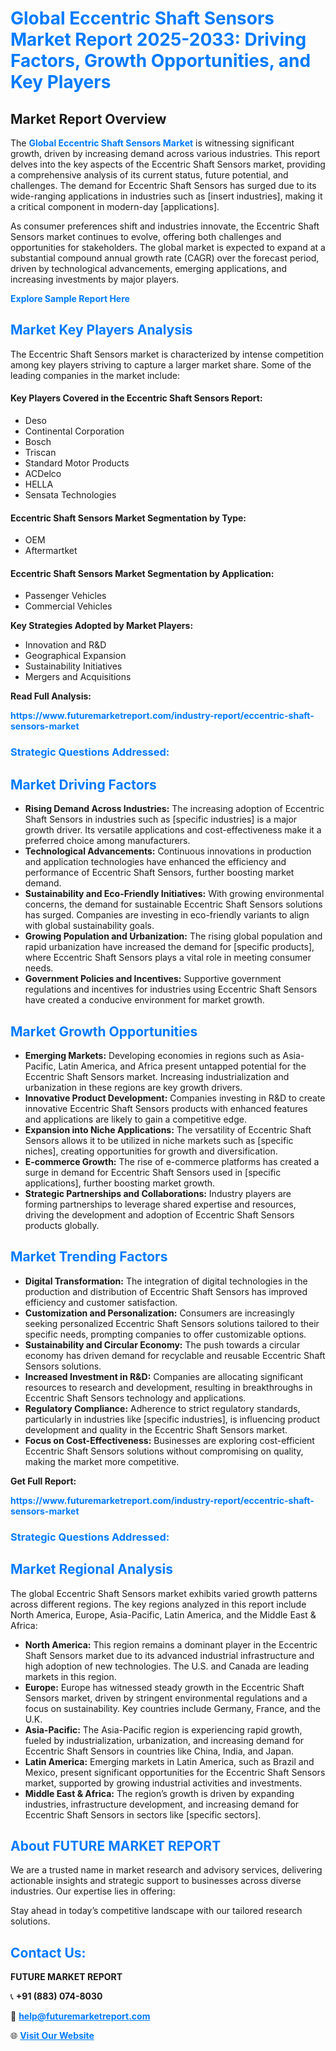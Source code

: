 <h1 style="color: #007BFF;">Global Eccentric Shaft Sensors Market Report 2025-2033: Driving Factors, Growth Opportunities, and Key Players</h1>

<section id="overview">
<h2>Market Report Overview</h2>
<p>The <a href="https://www.futuremarketreport.com/industry-report/eccentric-shaft-sensors-market" style="color: #007BFF; text-decoration: none;"><strong>Global Eccentric Shaft Sensors Market</strong></a> is witnessing significant growth, driven by increasing demand across various industries. This report delves into the key aspects of the Eccentric Shaft Sensors market, providing a comprehensive analysis of its current status, future potential, and challenges. The demand for Eccentric Shaft Sensors has surged due to its wide-ranging applications in industries such as [insert industries], making it a critical component in modern-day [applications].</p>
<p>As consumer preferences shift and industries innovate, the Eccentric Shaft Sensors market continues to evolve, offering both challenges and opportunities for stakeholders. The global market is expected to expand at a substantial compound annual growth rate (CAGR) over the forecast period, driven by technological advancements, emerging applications, and increasing investments by major players.</p>
</section>

<section id="overview">
<p><a href="https://www.futuremarketreport.com/request-sample/reportId=46169" style="color: #007BFF; text-decoration: none;"><strong>Explore Sample Report Here</strong></a></p>
</section>

<section id="key-players">
<h2 style="color: #007BFF;">Market Key Players Analysis</h2>
<p>The Eccentric Shaft Sensors market is characterized by intense competition among key players striving to capture a larger market share. Some of the leading companies in the market include:</p>
<h4>Key Players Covered in the Eccentric Shaft Sensors Report:</h4>
<ul><li>Deso</li><li>Continental Corporation</li><li>Bosch</li><li>Triscan</li><li>Standard Motor Products</li><li>ACDelco</li><li>HELLA</li><li>Sensata Technologies</li></ul>
<h4>Eccentric Shaft Sensors Market Segmentation by Type:</h4>
<ul><li>OEM</li><li>Aftermartket</li></ul>

<h4>Eccentric Shaft Sensors Market Segmentation by Application:</h4>
<ul><li>Passenger Vehicles</li><li>Commercial Vehicles</li></ul>
<p><strong>Key Strategies Adopted by Market Players:</strong></p>
<ul>
<li>Innovation and R&D</li>
<li>Geographical Expansion</li>
<li>Sustainability Initiatives</li>
<li>Mergers and Acquisitions</li>
</ul>
</section>

<section>
<p><strong>Read Full Analysis: </strong></p><a href="https://www.futuremarketreport.com/industry-report/eccentric-shaft-sensors-market" style="color: #007BFF; text-decoration: none;"><strong>https://www.futuremarketreport.com/industry-report/eccentric-shaft-sensors-market</strong></a>
<h3 style="color: #007BFF;">Strategic Questions Addressed:</h3>
</section>

<section id="driving-factors">
<h2 style="color: #007BFF;">Market Driving Factors</h2>
<ul>
<li><strong>Rising Demand Across Industries:</strong> The increasing adoption of Eccentric Shaft Sensors in industries such as [specific industries] is a major growth driver. Its versatile applications and cost-effectiveness make it a preferred choice among manufacturers.</li>
<li><strong>Technological Advancements:</strong> Continuous innovations in production and application technologies have enhanced the efficiency and performance of Eccentric Shaft Sensors, further boosting market demand.</li>
<li><strong>Sustainability and Eco-Friendly Initiatives:</strong> With growing environmental concerns, the demand for sustainable Eccentric Shaft Sensors solutions has surged. Companies are investing in eco-friendly variants to align with global sustainability goals.</li>
<li><strong>Growing Population and Urbanization:</strong> The rising global population and rapid urbanization have increased the demand for [specific products], where Eccentric Shaft Sensors plays a vital role in meeting consumer needs.</li>
<li><strong>Government Policies and Incentives:</strong> Supportive government regulations and incentives for industries using Eccentric Shaft Sensors have created a conducive environment for market growth.</li>
</ul>
</section>

<section id="growth-opportunities">
<h2 style="color: #007BFF;">Market Growth Opportunities</h2>
<ul>
<li><strong>Emerging Markets:</strong> Developing economies in regions such as Asia-Pacific, Latin America, and Africa present untapped potential for the Eccentric Shaft Sensors market. Increasing industrialization and urbanization in these regions are key growth drivers.</li>
<li><strong>Innovative Product Development:</strong> Companies investing in R&D to create innovative Eccentric Shaft Sensors products with enhanced features and applications are likely to gain a competitive edge.</li>
<li><strong>Expansion into Niche Applications:</strong> The versatility of Eccentric Shaft Sensors allows it to be utilized in niche markets such as [specific niches], creating opportunities for growth and diversification.</li>
<li><strong>E-commerce Growth:</strong> The rise of e-commerce platforms has created a surge in demand for Eccentric Shaft Sensors used in [specific applications], further boosting market growth.</li>
<li><strong>Strategic Partnerships and Collaborations:</strong> Industry players are forming partnerships to leverage shared expertise and resources, driving the development and adoption of Eccentric Shaft Sensors products globally.</li>
</ul>
</section>

<section id="trending-factors">
<h2 style="color: #007BFF;">Market Trending Factors</h2>
<ul>
<li><strong>Digital Transformation:</strong> The integration of digital technologies in the production and distribution of Eccentric Shaft Sensors has improved efficiency and customer satisfaction.</li>
<li><strong>Customization and Personalization:</strong> Consumers are increasingly seeking personalized Eccentric Shaft Sensors solutions tailored to their specific needs, prompting companies to offer customizable options.</li>
<li><strong>Sustainability and Circular Economy:</strong> The push towards a circular economy has driven demand for recyclable and reusable Eccentric Shaft Sensors solutions.</li>
<li><strong>Increased Investment in R&D:</strong> Companies are allocating significant resources to research and development, resulting in breakthroughs in Eccentric Shaft Sensors technology and applications.</li>
<li><strong>Regulatory Compliance:</strong> Adherence to strict regulatory standards, particularly in industries like [specific industries], is influencing product development and quality in the Eccentric Shaft Sensors market.</li>
<li><strong>Focus on Cost-Effectiveness:</strong> Businesses are exploring cost-efficient Eccentric Shaft Sensors solutions without compromising on quality, making the market more competitive.</li>
</ul>
</section>

<section>
<p><strong>Get Full Report: </strong></p><a href="https://www.futuremarketreport.com/industry-report/eccentric-shaft-sensors-market" style="color: #007BFF; text-decoration: none;"><strong>https://www.futuremarketreport.com/industry-report/eccentric-shaft-sensors-market</strong></a>
<h3 style="color: #007BFF;">Strategic Questions Addressed:</h3>
</section>


<section id="regional-analysis">
<h2 style="color: #007BFF;">Market Regional Analysis</h2>
<p>The global Eccentric Shaft Sensors market exhibits varied growth patterns across different regions. The key regions analyzed in this report include North America, Europe, Asia-Pacific, Latin America, and the Middle East & Africa:</p>
<ul>
<li><strong>North America:</strong> This region remains a dominant player in the Eccentric Shaft Sensors market due to its advanced industrial infrastructure and high adoption of new technologies. The U.S. and Canada are leading markets in this region.</li>
<li><strong>Europe:</strong> Europe has witnessed steady growth in the Eccentric Shaft Sensors market, driven by stringent environmental regulations and a focus on sustainability. Key countries include Germany, France, and the U.K.</li>
<li><strong>Asia-Pacific:</strong> The Asia-Pacific region is experiencing rapid growth, fueled by industrialization, urbanization, and increasing demand for Eccentric Shaft Sensors in countries like China, India, and Japan.</li>
<li><strong>Latin America:</strong> Emerging markets in Latin America, such as Brazil and Mexico, present significant opportunities for the Eccentric Shaft Sensors market, supported by growing industrial activities and investments.</li>
<li><strong>Middle East & Africa:</strong> The region’s growth is driven by expanding industries, infrastructure development, and increasing demand for Eccentric Shaft Sensors in sectors like [specific sectors].</li>
</ul>
</section>

<footer>
<h2 style="color: #007BFF;">About FUTURE MARKET REPORT</h2>
<p>We are a trusted name in market research and advisory services, delivering actionable insights and strategic support to businesses across diverse industries. Our expertise lies in offering:</p>

<p>Stay ahead in today’s competitive landscape with our tailored research solutions.</p>

<h2 style="color: #007BFF;">Contact Us:</h2>
<p><strong>FUTURE MARKET REPORT</strong></p>
<p>📞 <strong>+91 (883) 074-8030</strong></p>
<p>📧 <strong><a href="mailto:help@futuremarketreport.com" style="color: #007BFF;">help@futuremarketreport.com</a></strong></p>
<p>🌐 <strong><a href="https://www.futuremarketreport.com/" style="color: #007BFF;">Visit Our Website</a></strong></p>
</footer>